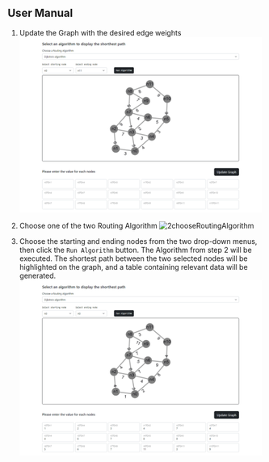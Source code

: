 ## User Manual

1. Update the Graph with the desired edge weights
![1updateGraph](img1.gif)

2. Choose one of the two Routing Algorithm
![2chooseRoutingAlgorithm](img2.gif)

3. Choose the starting and ending nodes from the two drop-down menus, then click the `Run Algorithm` button. The Algorithm from step 2 will be executed. The shortest path between the two selected nodes will be highlighted on the graph, and a table containing relevant data will be generated.
![3selectStartAndEnd](img3.gif)
